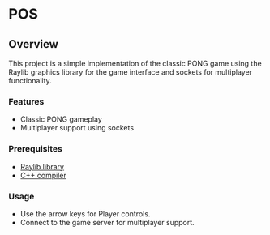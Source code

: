 # POS
## Overview

This project is a simple implementation of the classic PONG game using the Raylib graphics library for the game interface and sockets for multiplayer functionality.

### Features

- Classic PONG gameplay
- Multiplayer support using sockets

### Prerequisites

- [Raylib library](https://www.raylib.com/)
- [C++ compiler](<Link to a suitable C++ compiler>)

### Usage

- Use the arrow keys for Player controls.
- Connect to the game server for multiplayer support.
